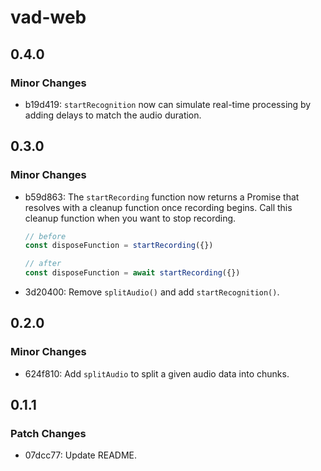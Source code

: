 # vad-web

## 0.4.0

### Minor Changes

- b19d419: `startRecognition` now can simulate real-time processing by adding delays to match the audio duration.

## 0.3.0

### Minor Changes

- b59d863: The `startRecording` function now returns a Promise that resolves with a cleanup function once recording begins. Call this cleanup function when you want to stop recording.

  ```ts
  // before
  const disposeFunction = startRecording({})

  // after
  const disposeFunction = await startRecording({})
  ```

- 3d20400: Remove `splitAudio()` and add `startRecognition()`.

## 0.2.0

### Minor Changes

- 624f810: Add `splitAudio` to split a given audio data into chunks.

## 0.1.1

### Patch Changes

- 07dcc77: Update README.

